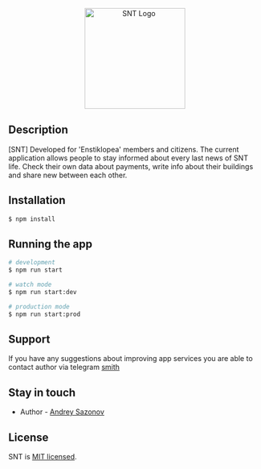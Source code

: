 <p align="center">
  <a href="#"><img src="https://nestjs.com/img/logo-small.svg" width="200" alt="SNT Logo" /></a>
</p>

## Description

[SNT] Developed for 'Enstiklopea' members and citizens. The current application allows people to stay informed about every last news of SNT life. Check their own data about payments, write info about their buildings and share new between each other.

## Installation

```bash
$ npm install
```

## Running the app

```bash
# development
$ npm run start

# watch mode
$ npm run start:dev

# production mode
$ npm run start:prod
```

## Support

If you have any suggestions about improving app services you are able to contact author via telegram [smith](https://t.me/is_that_me)

## Stay in touch

- Author - [Andrey Sazonov](https://www.linkedin.com/in/andrey-sazonov-207107217)

## License

SNT is [MIT licensed](LICENSE).
